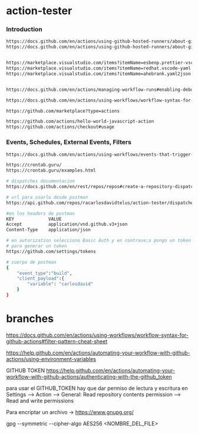 # action-tester
### Introduction

```sh
https://docs.github.com/en/actions/using-github-hosted-runners/about-github-hosted-runners
https://docs.github.com/en/actions/using-github-hosted-runners/about-github-hosted-runners#supported-software


https://marketplace.visualstudio.com/items?itemName=esbenp.prettier-vscode
https://marketplace.visualstudio.com/items?itemName=redhat.vscode-yaml
https://marketplace.visualstudio.com/items?itemName=ahebrank.yaml2json


https://docs.github.com/en/actions/managing-workflow-runs#enabling-debug-logging

https://docs.github.com/en/actions/using-workflows/workflow-syntax-for-github-actions#using-a-specific-shell

https://github.com/marketplace?type=actions

https://github.com/actions/hello-world-javascript-action
https://github.com/actions/checkout#usage
```

### Events, Schedules, External Events, Filters
```sh
https://docs.github.com/en/actions/using-workflows/events-that-trigger-workflows

https://crontab.guru/
https://crontab.guru/examples.html

# dispatches documentacion 
https://docs.github.com/en/rest/repos/repos#create-a-repository-dispatch-event

# url para usarlo desde postman
https://api.github.com/repos/racarlosdavidtelus/action-tester/dispatches

#en los headers de postman
KEY             VALUE
Accept          application/vnd.github.v3+json
Content-Type    application/json

# en autorization selecciono Basic Auth y en contrase;a pongo un token
# para generar un token
https://github.com/settings/tokens

# cuerpo de postman
{
    "event_type":"build",
    "client_payload":{
        "variable": "carlosdavid"
    }
}
```

# branches
https://docs.github.com/en/actions/using-workflows/workflow-syntax-for-github-actions#filter-pattern-cheat-sheet

https://help.github.com/en/actions/automating-your-workflow-with-github-actions/using-environment-variables

GITHUB TOKEN
https://help.github.com/en/actions/automating-your-workflow-with-github-actions/authenticating-with-the-github_token

para usar el GITHUB_TOKEN hay que dar permiso de lectura y escritura en Settings --> Action --> General:
Read repository contents permission --> Read and write permissions

Para encriptar un archivo ->  https://www.gnupg.org/

gpg --symmetric --cipher-algo AES256 <NOMBRE_DEL_FILE>

